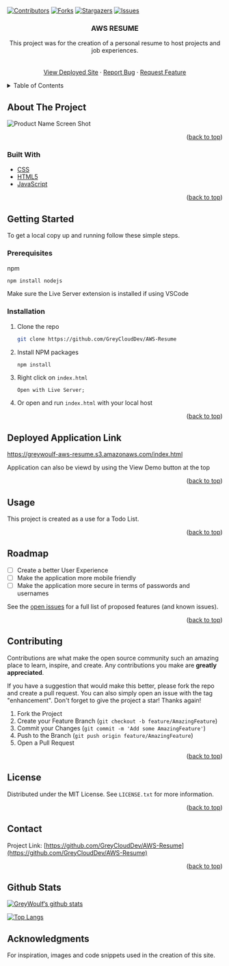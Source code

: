 <div id="top"></div>
<!--
*** Thanks for checking out the Best-README-Template. If you have a suggestion
*** that would make this better, please fork the repo and create a pull request
*** or simply open an issue with the tag "enhancement".
*** Don't forget to give the project a star!
*** Thanks again! Now go create something AMAZING! :D
-->



<!-- PROJECT SHIELDS -->
<!--
*** I'm using markdown "reference style" links for readability.
*** Reference links are enclosed in brackets [ ] instead of parentheses ( ).
*** See the bottom of this document for the declaration of the reference variables
*** for contributors-url, forks-url, etc. This is an optional, concise syntax you may use.
*** https://www.markdownguide.org/basic-syntax/#reference-style-links
-->
[![Contributors][contributors-shield]][contributors-url]
[![Forks][forks-shield]][forks-url]
[![Stargazers][stars-shield]][stars-url]
[![Issues][issues-shield]][issues-url]
<!-- [![LinkedIn][linkedin-shield]][linkedin-url] -->



<!-- PROJECT LOGO -->
<!-- <br />
<div align="center">
  <a href="https://github.com/greywoulf/greywoulf.github.io">
    <img src="images/logo.png" alt="Logo" width="80" height="80">
  </a> -->

<h3 align="center">AWS RESUME</h3>

  <p align="center">
    This project was for the creation of a personal resume to host projects and job experiences.
    <br />
<!--     <a href="https://github.com/greywoulf/greywoulf.github.io"><strong>Explore the docs »</strong></a> -->
    <br />
    <br />
    <a href="https://greywoulf-aws-resume.s3.amazonaws.com/index.html">View Deployed Site</a>
    ·
    <a href="https://github.com/GreyCloudDev/AWS-Resume/issues">Report Bug</a>
    ·
    <a href="https://github.com/GreyCloudDev/AWS-Resume/issues">Request Feature</a>
  </p>
</div>



<!-- TABLE OF CONTENTS -->
<details>
  <summary>Table of Contents</summary>
  <ol>
    <li>
      <a href="#about-the-project">About The Project</a>
      <ul>
        <li><a href="#built-with">Built With</a></li>
      </ul>
    </li>
    <li>
      <a href="#getting-started">Getting Started</a>
      <ul>
        <li><a href="#prerequisites">Prerequisites</a></li>
        <li><a href="#installation">Installation</a></li>
      </ul>
    </li>
    <li><a href="#usage">Usage</a></li>
    <li><a href="#roadmap">Roadmap</a></li>
    <li><a href="#contributing">Contributing</a></li>
    <li><a href="#license">License</a></li>
    <li><a href="#contact">Contact</a></li>
    <li><a href="#acknowledgments">Acknowledgments</a></li>
  </ol>
</details>


<!-- ABOUT THE PROJECT -->
## About The Project

![Product Name Screen Shot](https://i.imgur.com/s6lmYP4.png)


<p align="right">(<a href="#top">back to top</a>)</p>



### Built With

* [CSS](https://css.org/)
* [HTML5](https://html5.org/)
* [JavaScript](https://www.javascript.com/)


<p align="right">(<a href="#top">back to top</a>)</p>


<!-- GETTING STARTED -->
## Getting Started

To get a local copy up and running follow these simple steps.

### Prerequisites

npm
  ```sh
  npm install nodejs
  ```
 Make sure the Live Server extension is installed if using VSCode

### Installation

1. Clone the repo
   ```sh
   git clone https://github.com/GreyCloudDev/AWS-Resume
   ```
2. Install NPM packages
   ```sh
   npm install
   ```
3. Right click on `index.html`
   ```
   Open with Live Server;
   ```
4. Or open and run `index.html` with your local host

<p align="right">(<a href="#top">back to top</a>)</p>




## Deployed Application Link
https://greywoulf-aws-resume.s3.amazonaws.com/index.html

Application can also be viewd by using the View Demo button at the top

<p align="right">(<a href="#top">back to top</a>)</p>



<!-- USAGE EXAMPLES -->
## Usage

This project is created as a use for a Todo List. 


<p align="right">(<a href="#top">back to top</a>)</p>



<!-- ROADMAP -->
## Roadmap

- [ ] Create a better User Experience
- [ ] Make the application more mobile friendly
- [ ] Make the application more secure in terms of passwords and usernames

See the [open issues](https://github.com/GreyCloudDev/AWS-Resume/issues) for a full list of proposed features (and known issues).

<p align="right">(<a href="#top">back to top</a>)</p>



<!-- CONTRIBUTING -->
## Contributing

Contributions are what make the open source community such an amazing place to learn, inspire, and create. Any contributions you make are **greatly appreciated**.

If you have a suggestion that would make this better, please fork the repo and create a pull request. You can also simply open an issue with the tag "enhancement".
Don't forget to give the project a star! Thanks again!

1. Fork the Project
2. Create your Feature Branch (`git checkout -b feature/AmazingFeature`)
3. Commit your Changes (`git commit -m 'Add some AmazingFeature'`)
4. Push to the Branch (`git push origin feature/AmazingFeature`)
5. Open a Pull Request

<p align="right">(<a href="#top">back to top</a>)</p>



<!-- LICENSE -->
## License

Distributed under the MIT License. See `LICENSE.txt` for more information.

<p align="right">(<a href="#top">back to top</a>)</p>



<!-- CONTACT -->
## Contact

<!-- Your Name - [Grey Woulf](https://twitter.com/twitter_handle) - email@email_client.com -->

Project Link: [https://github.com/GreyCloudDev/AWS-Resume](https://github.com/GreyCloudDev/AWS-Resume)

<p align="right">(<a href="#top">back to top</a>)</p>





<!-- GitHub Stats  -->

## Github Stats
[![GreyWoulf’s github stats](https://github-readme-stats.vercel.app/api?username=greywoulf)](https://github.com/greywoulf)

[![Top Langs](https://github-readme-stats.vercel.app/api/top-langs/?username=greywoulf&layout=compact)](https://github.com/greywoulf)




<!-- ACKNOWLEDGMENTS -->
## Acknowledgments

For inspiration, images and code snippets used in the creation of this site.


<!-- MARKDOWN LINKS & IMAGES -->
<!-- https://www.markdownguide.org/basic-syntax/#reference-style-links -->
[contributors-shield]: https://img.shields.io/github/contributors/GreyCloudDev/AWS-Resume.svg?style=for-the-badge
[contributors-url]: https://github.com/GreyCloudDev/AWS-Resume/graphs/contributors
[forks-shield]: https://img.shields.io/github/forks/GreyCloudDev/AWS-Resume.svg?style=for-the-badge
[forks-url]: https://github.com/GreyCloudDev/AWS-Resume/network/members
[stars-shield]: https://img.shields.io/github/stars/GreyCloudDev/AWS-Resume.svg?style=for-the-badge
[stars-url]: https://github.com/GreyCloudDev/AWS-Resume/stargazers
[issues-shield]: https://img.shields.io/github/issues/GreyCloudDev/AWS-Resume.svg?style=for-the-badge
[issues-url]: https://github.com/GreyCloudDev/AWS-Resume/issues
[license-shield]: https://img.shields.io/github/license/GreyCloudDev/AWS-Resume.svg?style=for-the-badge
[license-url]: https://github.com/greywoulf/greywoulf.github.io/blob/master/LICENSE.txt
[linkedin-shield]: https://img.shields.io/badge/-LinkedIn-black.svg?style=for-the-badge&logo=linkedin&colorB=555
[linkedin-url]: https://linkedin.com/in/linkedin_username
[product-screenshot]: images/screenshot.png
